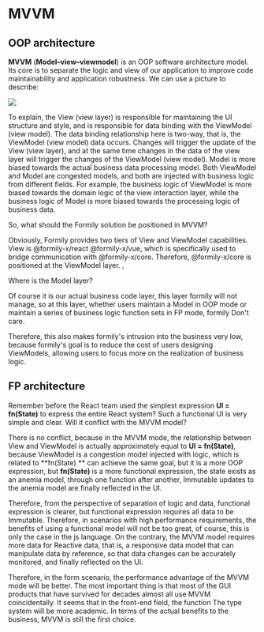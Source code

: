 # MVVM

## OOP architecture

**MVVM** (**Model–view–viewmodel**) is an OOP software architecture model. Its core is to separate the logic and view of our application to improve code maintainability and application robustness. We can use a picture to describe:

![](//img.alicdn.com/imgextra/i3/O1CN01jiB7h723ZFf0lBCTo_!!6000000007269-55-tps-1244-432.svg)

To explain, the View (view layer) is responsible for maintaining the UI structure and style, and is responsible for data binding with the ViewModel (view model). The data binding relationship here is two-way, that is, the ViewModel (view model) data occurs. Changes will trigger the update of the View (view layer), and at the same time changes in the data of the view layer will trigger the changes of the ViewModel (view model). Model is more biased towards the actual business data processing model. Both ViewModel and Model are congested models, and both are injected with business logic from different fields. For example, the business logic of ViewModel is more biased towards the domain logic of the view interaction layer, while the business logic of Model is more biased towards the processing logic of business data.

So, what should the Formily solution be positioned in MVVM?

Obviously, Formily provides two tiers of View and ViewModel capabilities. View is @formily-x/react @formily-x/vue, which is specifically used to bridge communication with @formily-x/core. Therefore, @formily-x/core is positioned at the ViewModel layer. ,

Where is the Model layer?

Of course it is our actual business code layer, this layer formily will not manage, so at this layer, whether users maintain a Model in OOP mode or maintain a series of business logic function sets in FP mode, formily Don't care.

Therefore, this also makes formily's intrusion into the business very low, because formily's goal is to reduce the cost of users designing ViewModels, allowing users to focus more on the realization of business logic.

## FP architecture

Remember before the React team used the simplest expression **UI = fn(State)** to express the entire React system? Such a functional UI is very simple and clear. Will it conflict with the MVVM model?

There is no conflict, because in the MVVM mode, the relationship between View and ViewModel is actually approximately equal to **UI = fn(State)**, because ViewModel is a congestion model injected with logic, which is related to **fn(State) ** can achieve the same goal, but it is a more OOP expression, but **fn(State)** is a more functional expression, the state exists as an anemia model, through one function after another, Immutable updates to the anemia model are finally reflected in the UI.

Therefore, from the perspective of separation of logic and data, functional expression is clearer, but functional expression requires all data to be Immutable. Therefore, in scenarios with high performance requirements, the benefits of using a functional model will not be too great, of course, this is only the case in the js language. On the contrary, the MVVM model requires more data for Reactive data, that is, a responsive data model that can manipulate data by reference, so that data changes can be accurately monitored, and finally reflected on the UI.

Therefore, in the form scenario, the performance advantage of the MVVM mode will be better. The most important thing is that most of the GUI products that have survived for decades almost all use MVVM coincidentally. It seems that in the front-end field, the function The type system will be more academic. In terms of the actual benefits to the business, MVVM is still the first choice.
